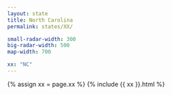 ```yaml
---
layout: state
title: North Carolina
permalink: states/XX/

small-radar-width: 300
big-radar-width: 500
map-width: 700

xx: "NC"
---
```


{% assign xx = page.xx %}
{% include {{ xx }}.html %}